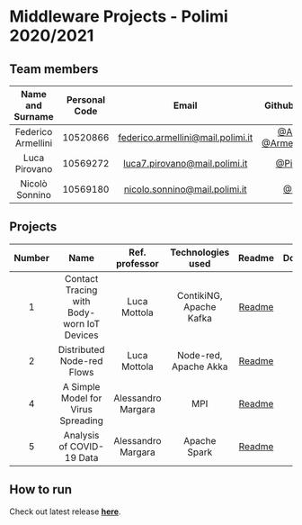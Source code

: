 # Middleware Projects - Polimi 2020/2021

## Team members
| Name and Surname | Personal Code  | Email | Github Username |
:---: | :---: | :---: | :---:
| Federico Armellini | 10520866 | federico.armellini@mail.polimi.it | [@ArmeF97](https://github.com/ArmeF97), [@ArmelliniFederico](https://github.com/ArmelliniFederico) |
| Luca Pirovano | 10569272 | luca7.pirovano@mail.polimi.it | [@PiroX4256](https://github.com/PiroX4256) |
| Nicolò Sonnino | 10569180 | nicolo.sonnino@mail.polimi.it | [@S0NN1](https://github.com/S0NN1) |

## Projects
| Number | Name | Ref. professor |Technologies used |Readme | Documentation |
:---: | :---: | :---: | :---: | :---: | :---:
| 1 |  Contact Tracing with Body-worn IoT Devices | Luca Mottola |ContikiNG, Apache Kafka | [Readme](https://github.com/ArmelliniFederico/Middleware/blob/main/P1-IoT_Contact_Tracing/README.md) | [PDF](https://github.com/ArmelliniFederico/Middleware/blob/main/P1-IoT_Contact_Tracing/docs/contact-tracing.pdf) |
| 2 | Distributed Node-red Flows | Luca Mottola | Node-red, Apache Akka | [Readme](https://github.com/ArmelliniFederico/Middleware/blob/main/P2-Distributed_Node-Red/README.md) | [PDF](https://github.com/ArmelliniFederico/Middleware/blob/main/P2-Distributed_Node-Red/docs/tex/p2.pdf) |
| 4 | A Simple Model for Virus Spreading | Alessandro Margara | MPI | [Readme](https://github.com/ArmelliniFederico/Middleware/blob/main/P4-Virus_Spreading/README.md) | [PDF](https://github.com/ArmelliniFederico/Middleware/blob/main/P4-Virus_Spreading/docs/doc4.pdf) |
| 5 | Analysis of COVID-19 Data | Alessandro Margara | Apache Spark | [Readme](https://github.com/ArmelliniFederico/Middleware/blob/main/P5-COVID-19_Analysis/README.md) | [PDF](https://github.com/ArmelliniFederico/Middleware/blob/main/P5-COVID-19_Analysis/docs/doc5.pdf) |

## How to run
Check out latest release [**here**](https://github.com/ArmelliniFederico/Middleware/releases).
